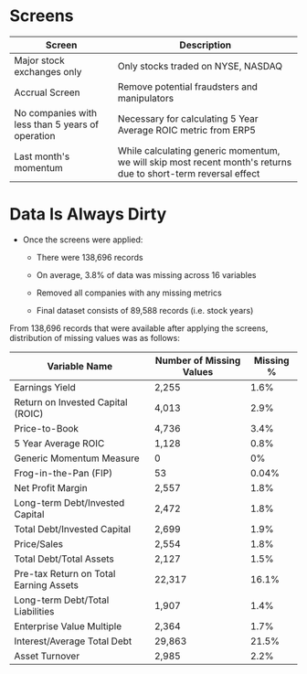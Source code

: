 # Screens

| Screen | Description |
| ------- | ---------- |
| Major stock exchanges only | Only stocks traded on NYSE, NASDAQ | 
| Accrual Screen | Remove potential fraudsters and manipulators |
| No companies with less than 5 years of operation | Necessary for calculating 5 Year Average ROIC metric from ERP5 |
| Last month's momentum | While calculating generic momentum, we will skip most recent month's returns due to short-term reversal effect |

# Data Is Always Dirty

* Once the screens were applied:

  * There were 138,696 records
  
  * On average, 3.8% of data was missing across 16 variables
  
  * Removed all companies with any missing metrics
  
  * Final dataset consists of 89,588 records (i.e. stock years)

From 138,696 records that were available after applying the screens, distribution of missing values was as follows:

| Variable Name | Number of Missing Values | Missing % |
| ------------- | ------------------- | -------------- |
| Earnings Yield | 2,255 | 1.6% |
| Return on Invested Capital (ROIC) | 4,013 | 2.9% |
| Price-to-Book | 4,736 | 3.4% |
| 5 Year Average ROIC | 1,128 | 0.8% |
| Generic Momentum Measure | 0 | 0% |
| Frog-in-the-Pan (FIP) | 53 | 0.04% |
| Net Profit Margin | 2,557 | 1.8% | 
| Long-term Debt/Invested Capital | 2,472 | 1.8% |
| Total Debt/Invested Capital | 2,699 | 1.9% |
| Price/Sales | 2,554 | 1.8% | 
| Total Debt/Total Assets | 2,127 | 1.5% |
| Pre-tax Return on Total Earning Assets | 22,317 | 16.1% |
| Long-term Debt/Total Liabilities | 1,907 | 1.4% |
| Enterprise Value Multiple | 2,364 | 1.7% |
| Interest/Average Total Debt | 29,863 | 21.5% |
| Asset Turnover | 2,985 | 2.2% |

